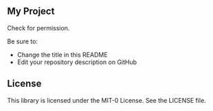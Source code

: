 ## My Project

Check for permission.

Be sure to:

* Change the title in this README
* Edit your repository description on GitHub

## License

This library is licensed under the MIT-0 License. See the LICENSE file.

